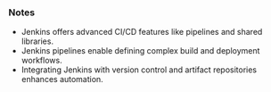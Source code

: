 
  ### Notes
- Jenkins offers advanced CI/CD features like pipelines and shared libraries.
- Jenkins pipelines enable defining complex build and deployment workflows.
- Integrating Jenkins with version control and artifact repositories enhances automation.
